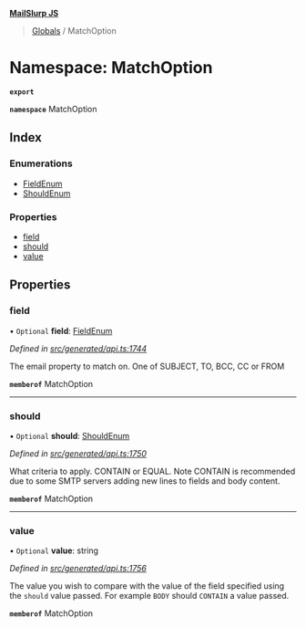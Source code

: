 **[MailSlurp JS](../README.md)**

> [Globals](../README.md) / MatchOption

# Namespace: MatchOption

**`export`** 

**`namespace`** MatchOption

## Index

### Enumerations

* [FieldEnum](../enums/matchoption.fieldenum.md)
* [ShouldEnum](../enums/matchoption.shouldenum.md)

### Properties

* [field](matchoption.md#field)
* [should](matchoption.md#should)
* [value](matchoption.md#value)

## Properties

### field

• `Optional` **field**: [FieldEnum](../enums/matchoption.fieldenum.md)

*Defined in [src/generated/api.ts:1744](https://github.com/mailslurp/mailslurp-client/blob/36fa2ad/src/generated/api.ts#L1744)*

The email property to match on. One of SUBJECT, TO, BCC, CC or FROM

**`memberof`** MatchOption

___

### should

• `Optional` **should**: [ShouldEnum](../enums/matchoption.shouldenum.md)

*Defined in [src/generated/api.ts:1750](https://github.com/mailslurp/mailslurp-client/blob/36fa2ad/src/generated/api.ts#L1750)*

What criteria to apply. CONTAIN or EQUAL. Note CONTAIN is recommended due to some SMTP servers adding new lines to fields and body content.

**`memberof`** MatchOption

___

### value

• `Optional` **value**: string

*Defined in [src/generated/api.ts:1756](https://github.com/mailslurp/mailslurp-client/blob/36fa2ad/src/generated/api.ts#L1756)*

The value you wish to compare with the value of the field specified using the `should` value passed. For example `BODY` should `CONTAIN` a value passed.

**`memberof`** MatchOption
